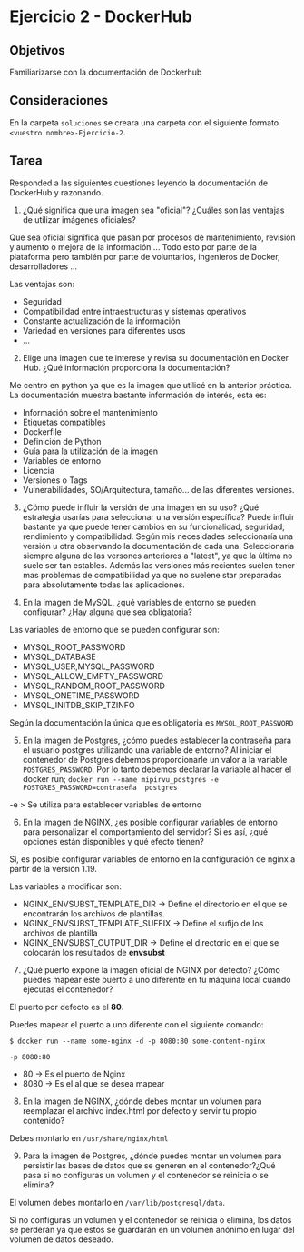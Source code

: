 # Ejercicio 2 - DockerHub
## Objetivos
Familiarizarse con la documentación de Dockerhub

## Consideraciones
 En la carpeta `soluciones` se creara una carpeta con el siguiente formato  `<vuestro nombre>-Ejercicio-2`.

## Tarea
 Responded a las siguientes cuestiones leyendo la documentación de DockerHub y razonando.

 1. ¿Qué significa que una imagen sea "oficial"? ¿Cuáles son las ventajas de utilizar imágenes oficiales?
 
 Que sea oficial significa que pasan por procesos de mantenimiento, revisión y aumento o mejora de la información ... Todo esto por parte de la plataforma pero también por parte de voluntarios, ingenieros de Docker, desarrolladores ... 

 Las ventajas son:
 * Seguridad
 * Compatibilidad entre intraestructuras y sistemas operativos
 * Constante actualización de la información
 * Variedad en versiones para diferentes usos
 * ...
 
 2. Elige una imagen que te interese y revisa su documentación en Docker Hub. ¿Qué información proporciona la documentación?

 Me centro en python ya que es la imagen que utilicé en la anterior práctica. 
 La documentación muestra bastante información de interés, esta es:
 * Información sobre el mantenimiento
 * Etiquetas compatibles 
 * Dockerfile
 * Definición de Python
 * Guía para la utilización de la imagen 
 * Variables de entorno 
 * Licencia 
 * Versiones o Tags
 * Vulnerabilidades, SO/Arquitectura, tamaño... de las diferentes versiones.


 3. ¿Cómo puede influir la versión de una imagen en su uso? ¿Qué estrategia usarías para seleccionar una versión específica?
 Puede influir bastante ya que puede tener cambios en su funcionalidad, seguridad, rendimiento y compatibilidad. 
 Según mis necesidades seleccionaría una versión u otra observando la documentación de cada una. Seleccionaría siempre alguna de las versones anteriores a "latest", ya que la última no suele ser tan estables. Además las versiones más recientes suelen tener mas problemas de compatibilidad ya que no suelene star preparadas para absolutamente todas las aplicaciones. 
 
 4. En la imagen de MySQL, ¿qué variables de entorno se pueden configurar? ¿Hay alguna que sea obligatoria?

 Las variables de entorno que se pueden configurar son:
 * MYSQL_ROOT_PASSWORD
 * MYSQL_DATABASE
 * MYSQL_USER,MYSQL_PASSWORD
 * MYSQL_ALLOW_EMPTY_PASSWORD
 * MYSQL_RANDOM_ROOT_PASSWORD
 * MYSQL_ONETIME_PASSWORD
 * MYSQL_INITDB_SKIP_TZINFO

 Según la documentación la única que es obligatoria es `MYSQL_ROOT_PASSWORD`

 5. En la imagen de Postgres, ¿cómo puedes establecer la contraseña para el usuario postgres utilizando una variable de entorno?
 Al iniciar el contenedor de Postgres debemos proporcionarle un valor a la variable `POSTGRES_PASSWORD`. Por lo tanto debemos declarar la variable al hacer el docker run; `docker run --name mipirvu_postgres -e POSTGRES_PASSWORD=contraseña  postgres`

 -e > Se utiliza para establecer variables de entorno

 6. En la imagen de NGINX, ¿es posible configurar variables de entorno para personalizar el comportamiento del servidor? Si es así, ¿qué opciones están 
    disponibles y qué efecto tienen?

Sí, es posible configurar variables de entorno en la configuración de nginx a partir de la versión 1.19. 

Las variables a modificar son:

* NGINX_ENVSUBST_TEMPLATE_DIR -> Define el directorio en el que se encontrarán los archivos de plantillas.
* NGINX_ENVSUBST_TEMPLATE_SUFFIX -> Define el sufijo de los archivos de plantilla
* NGINX_ENVSUBST_OUTPUT_DIR -> Define el directorio en el que se colocarán los resultados de **envsubst**

  
 7. ¿Qué puerto expone la imagen oficial de NGINX por defecto? ¿Cómo puedes mapear este puerto a uno diferente en tu máquina local cuando ejecutas el 
    contenedor?

El puerto por defecto es el **80**.

Puedes mapear el puerto a uno diferente con el siguiente comando: 

`$ docker run --name some-nginx -d -p 8080:80 some-content-nginx`
 
 `-p 8080:80`

 * 80 -> Es el puerto de Nginx
 * 8080 -> Es el al que se desea mapear 

 8. En la imagen de NGINX, ¿dónde debes montar un volumen para reemplazar el archivo index.html por defecto y servir tu propio contenido?

 Debes montarlo en `/usr/share/nginx/html`
 
 9. Para la imagen de Postgres, ¿dónde puedes montar un volumen para persistir las bases de datos que se generen en el contenedor?¿Qué pasa si no 
    configuras un volumen y el contenedor se reinicia o se elimina?
 
 El volumen debes montarlo en `/var/lib/postgresql/data`.

Si no configuras un volumen y el contenedor se reinicia o elimina, los datos se perderán ya que estos se guardarán en un volumen anónimo en lugar del volumen de datos deseado. 